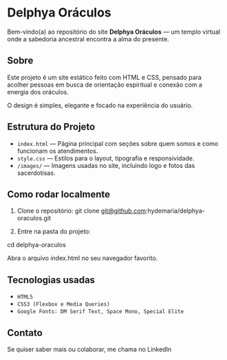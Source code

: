 # Delphya Oráculos

Bem-vindo(a) ao repositório do site **Delphya Oráculos** — um templo virtual onde a sabedoria ancestral encontra a alma do presente.

## Sobre

Este projeto é um site estático feito com HTML e CSS, pensado para acolher pessoas em busca de orientação espiritual e conexão com a energia dos oráculos.

O design é simples, elegante e focado na experiência do usuário.

## Estrutura do Projeto

- `index.html` — Página principal com seções sobre quem somos e como funcionam os atendimentos.
- `style.css` — Estilos para o layout, tipografia e responsividade.
- `/images/` — Imagens usadas no site, incluindo logo e fotos das sacerdotisas.

## Como rodar localmente

1. Clone o repositório:
   git clone git@github.com:hydemaria/delphya-oraculos.git
   
2. Entre na pasta do projeto:

cd delphya-oraculos

Abra o arquivo index.html no seu navegador favorito.

## Tecnologias usadas

- `HTML5` 
- `CSS3 (Flexbox e Media Queries)` 
- `Google Fonts: DM Serif Text, Space Mono, Special Elite`


## Contato
Se quiser saber mais ou colaborar, me chama no LinkedIn 
